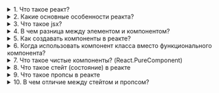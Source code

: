 <details>
<summary> 1. Что такое реакт? </summary>
Это javascript - библиотека с открытым исходным кодом разработанной фейсбуком, которая используется для создания пользовательских интерфейсов, особенно для создания одностраничных приложений
</details>

<details>
<summary> 2. Какие основные особенности реакта? </summary>

- Реакт использует виртуальный дом вместо реального, так как он учитывает, что взаимодействия с реальном домом - дорогостоющая;
- Создает и переиспользует компоненты в разных местах
- Поддерживает рендеринг на стороне сервера.
- Следует однонаправленному потоку данных или привязке данных.

</details>

<details>
<summary> 3. Что такое jsx?  </summary>

Это JSX — расширение языка синтаксиса JavaScript. Используется он для описания того, как должен выглядить пользовательский интерфейс. По сутиэто синтаксический сахар между createElement() и HTML. 

К основным качествам: облегчает понимание, повышает производительность, должен иметь один самый внешний элемент
</details>

<details>
<summary> 4. В чем разница между элементом и компонентом? 
</summary>

Элемент - простой объект и описывает то, что мы хотим увидеть на экране. Они иммутабельны, то есть они не могут быть изменены после создания. 
```
const element = <h1>Привет, мир</h1>;
```

Компонент - это маленькие, повторно используемые части кода, которые возвращают React-элементы для отображения на странице.
Его можно объявит через классовый подход
с методом render(), который наследуется из React.Component. Или он может быть функцией. В обоих случаях, он принимает пропсы на вход и возвращает дерево JSX в качестве вывода:



```
function Welcome(props) {
  return <h1>Привет, {props.name}</h1>;
}
```

</details>

<details>
<summary> 5. Как создавать компоненты в реакте?</summary>

Существует два способа объявленние компонентов:

- Функциональные компоненты - которые на вход получает данные в виде пропсов и возвращает реакт-элементы. Представляет собой функции

```
function Welcome(props) {
  return <h1>Привет, {props.name}</h1>;
}
```


- Классовые компоненты - создаются через классы.

```
class Welcome extends React.Component {
  render() {
    return <h1>Привет, {this.props.name}</h1>;
  }
}
```

</details>

<details>
<summary> 6. Когда использовать компонент класса вместо функционального компонента? </summary>

Когда компоненты необходимы методы состояния или жизненого цикла использется классы. А если нам это не нужно то используетм компоненты функций. 

Однако с добавлением хуков мы можем использовать состояния, жизненные циклы и другие функции в функциональном компоненте

</details>

<details>
<summary> 7. Что такое чистые компоненты? (React.PureComponent) </summary>

В React.PureComponent реализован метод жизненного цикла shouldComponentUpdate(), отвечающий за проверку, нужно ли производить перерисовку компонента или нет. Он производит поверхностное сравнение пропсов и состояния компонента с предыдущими, чтобы понять, изменились ли они, и перерисовка происходит только в случае нахождения различий.

В React.Component перерисовка происходит всегда, так как подобная проверка отсутствует. Однако при желании ее может реализовать программист.

В функциональных компонентах за это отвечает React.memo()
</details>

<details>
<summary> 8. Что такое стейт (состояние) в реакте</summary>

Состояние компонента (state) — это объект, в котором хранится необходимая компоненту информация, пока он существует. Важно, что состояние контролируется только самим компонентом, другие компоненты не имеют к нему доступа, если только не передать данные из состояния через пропы дочерним компонентам. Состояние может меняться, при этом происходит перерисовка компонента.

Менять состояния можно через хук useState
</details>

<details>
<summary> 9. Что такое пропсы в реакте </summary>

Пропы (props) — это свойства, которые передаются в компонент. Пропы были созданы, чтобы обеспечить передачу данных от родительского компонента к дочернему. 

</details>

<details>
<summary> 10. В чем отличие между стейтом и пропсом?</summary>

Пропсы передаются компоненту как параметры функции, тогда как  state находится внутри компонента (по аналогии с переменными, которые объявлены внутри функции).
</details>

